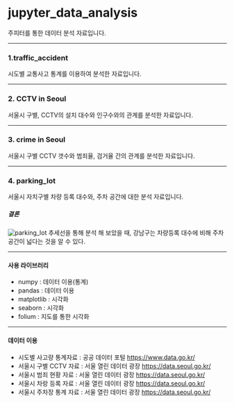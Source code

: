 # jupyter_data_analysis
주피터를 통한 데이터 분석 자료입니다.

***
### 1.traffic_accident
시도별 교통사고 통계를 이용하여 분석한 자료입니다.

***
### 2. CCTV in Seoul
서울시 구별, CCTV의 설치 대수와 인구수와의 관계를 분석한 자료입니다.

***
### 3. crime in Seoul
서울시 구별 CCTV 갯수와 범죄율, 검거율 간의 관계를 분석한 자료입니다.

***
### 4. parking_lot
서울시 자치구별 차량 등록 대수와, 주차 공간에 대한 분석 자료입니다.

##### 결론
![parking_lot](https://user-images.githubusercontent.com/69666784/93578990-ea74d980-f9d8-11ea-9a5e-4bb4ee93e98a.PNG)
추세선을 통해 분석 해 보았을 때, 강남구는 차량등록 대수에 비해 주차공간이 넓다는 것을 알 수 있다.

***
#### 사용 라이브러리
+ numpy : 데이터 이용(통계)
+ pandas : 데이터 이용
+ matplotlib : 시각화
+ seaborn : 시각화
+ folium : 지도를 통한 시각화
***

#### 데이터 이용
+ 시도별 사고량 통계자료 : 공공 데이터 포털  https://www.data.go.kr/
+ 서울시 구별 CCTV 자료 : 서울 열린 데이터 광장  https://data.seoul.go.kr/
+ 서울시 범죄 현황 자료 : 서울 열린 데이터 광장  https://data.seoul.go.kr/
+ 서울시 차랑 등록 자료  : 서울 열린 데이터 광장  https://data.seoul.go.kr/
+ 서울시 주차장 통계 자료 : 서울 열린 데이터 광장  https://data.seoul.go.kr/
